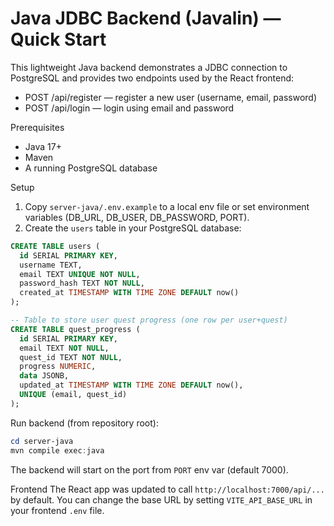 # Java JDBC Backend (Javalin) — Quick Start

This lightweight Java backend demonstrates a JDBC connection to PostgreSQL and provides two endpoints used by the React frontend:

- POST /api/register — register a new user (username, email, password)
- POST /api/login — login using email and password

Prerequisites
- Java 17+
- Maven
- A running PostgreSQL database

Setup
1. Copy `server-java/.env.example` to a local env file or set environment variables (DB_URL, DB_USER, DB_PASSWORD, PORT).
2. Create the `users` table in your PostgreSQL database:

```sql
CREATE TABLE users (
  id SERIAL PRIMARY KEY,
  username TEXT,
  email TEXT UNIQUE NOT NULL,
  password_hash TEXT NOT NULL,
  created_at TIMESTAMP WITH TIME ZONE DEFAULT now()
);

-- Table to store user quest progress (one row per user+quest)
CREATE TABLE quest_progress (
  id SERIAL PRIMARY KEY,
  email TEXT NOT NULL,
  quest_id TEXT NOT NULL,
  progress NUMERIC,
  data JSONB,
  updated_at TIMESTAMP WITH TIME ZONE DEFAULT now(),
  UNIQUE (email, quest_id)
);
```

Run backend (from repository root):

```powershell
cd server-java
mvn compile exec:java
```

The backend will start on the port from `PORT` env var (default 7000).

Frontend
The React app was updated to call `http://localhost:7000/api/...` by default. You can change the base URL by setting `VITE_API_BASE_URL` in your frontend `.env` file.
